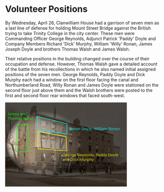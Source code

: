 # Volunteer Positions

By Wednesday, April 26, Clanwilliam House had a garrison of seven men as a last
line of defense for holding Mount Street Bridge against the British trying to
take Trinity College in the city center. These men were Commanding Officer
George Reynolds, Adjunct Patrick 'Paddy' Doyle and Company Members Richard
'Dick' Murphy, William 'Willy' Ronan, James Joseph Doyle and brothers Thomas
Walsh and James Walsh.

Their relative positions in the building changed over the course of their
occupation and defense. However, Thomas Walsh gave a detailed account of the
battle from his recollections in which he also named initial assigned positions
of the seven men. George Reynolds, Paddy Doyle and Dick Murphy each had a window
on the first floor facing the canal and Northumberland Road, Willy Ronan and
James Doyle were stationed on the second floor just above them and the Walsh
brothers were posted to the first and second floor rear windows that faced
south-west.

<img src="../media/volunteer_positions-02.jpg" width="394"/>


